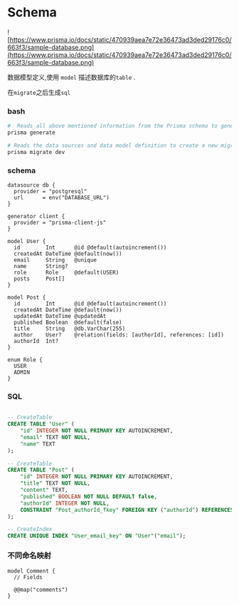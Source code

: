 # Schema

![https://www.prisma.io/docs/static/470939aea7e72e36473ad3ded29176c0/663f3/sample-database.png](https://www.prisma.io/docs/static/470939aea7e72e36473ad3ded29176c0/663f3/sample-database.png)

数据模型定义,使用 `model` 描述数据库的`table` .

在`migrate`之后生成`sql`

### bash

```bash
#  Reads all above mentioned information from the Prisma schema to generate the correct data source client code
prisma generate

# Reads the data sources and data model definition to create a new migration.
prisma migrate dev
```

### schema

```prisma
datasource db {
  provider = "postgresql"
  url      = env("DATABASE_URL")
}

generator client {
  provider = "prisma-client-js"
}

model User {
  id        Int      @id @default(autoincrement())
  createdAt DateTime @default(now())
  email     String   @unique
  name      String?
  role      Role     @default(USER)
  posts     Post[]
}

model Post {
  id        Int      @id @default(autoincrement())
  createdAt DateTime @default(now())
  updatedAt DateTime @updatedAt
  published Boolean  @default(false)
  title     String   @db.VarChar(255)
  author    User?    @relation(fields: [authorId], references: [id])
  authorId  Int?
}

enum Role {
  USER
  ADMIN
}
```

### SQL

```sql

-- CreateTable
CREATE TABLE "User" (
    "id" INTEGER NOT NULL PRIMARY KEY AUTOINCREMENT,
    "email" TEXT NOT NULL,
    "name" TEXT
);

-- CreateTable
CREATE TABLE "Post" (
    "id" INTEGER NOT NULL PRIMARY KEY AUTOINCREMENT,
    "title" TEXT NOT NULL,
    "content" TEXT,
    "published" BOOLEAN NOT NULL DEFAULT false,
    "authorId" INTEGER NOT NULL,
    CONSTRAINT "Post_authorId_fkey" FOREIGN KEY ("authorId") REFERENCES "User" ("id") ON DELETE RESTRICT ON UPDATE CASCADE
);

-- CreateIndex
CREATE UNIQUE INDEX "User_email_key" ON "User"("email");
```

### 不同命名映射

```prisma
model Comment {
  // Fields

  @@map("comments")
}
```
